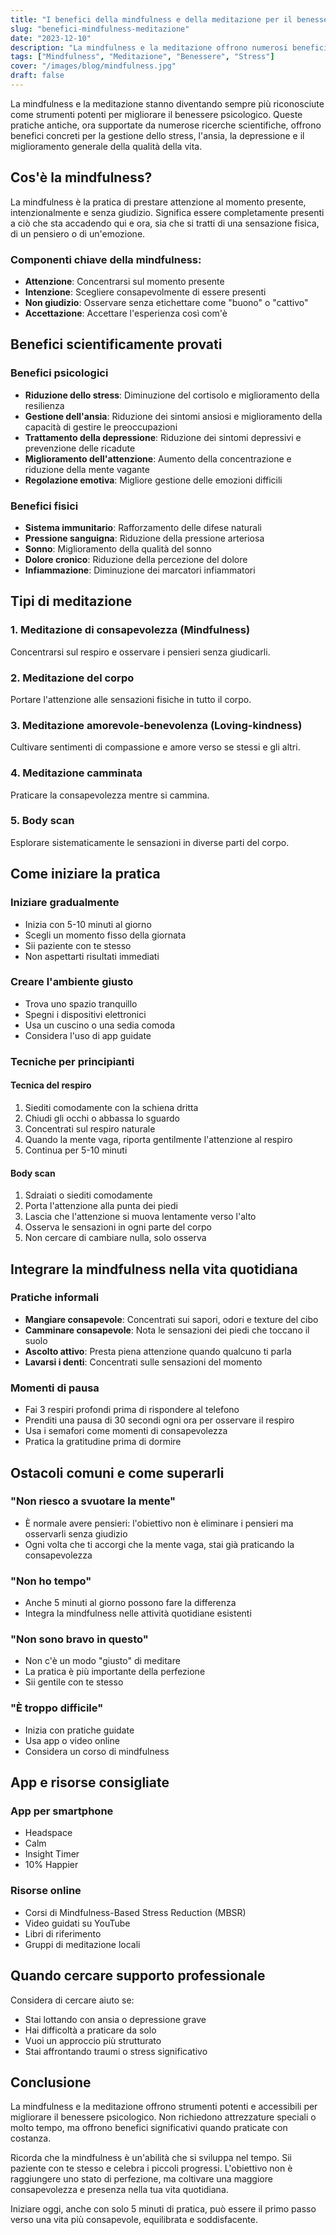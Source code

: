 ```yaml
---
title: "I benefici della mindfulness e della meditazione per il benessere psicologico"
slug: "benefici-mindfulness-meditazione"
date: "2023-12-10"
description: "La mindfulness e la meditazione offrono numerosi benefici per la salute mentale. Scopri come iniziare e integrare queste pratiche nella tua vita quotidiana."
tags: ["Mindfulness", "Meditazione", "Benessere", "Stress"]
cover: "/images/blog/mindfulness.jpg"
draft: false
---
```


La mindfulness e la meditazione stanno diventando sempre più riconosciute come strumenti potenti per migliorare il benessere psicologico. Queste pratiche antiche, ora supportate da numerose ricerche scientifiche, offrono benefici concreti per la gestione dello stress, l'ansia, la depressione e il miglioramento generale della qualità della vita.

## Cos'è la mindfulness?

La mindfulness è la pratica di prestare attenzione al momento presente, intenzionalmente e senza giudizio. Significa essere completamente presenti a ciò che sta accadendo qui e ora, sia che si tratti di una sensazione fisica, di un pensiero o di un'emozione.

### Componenti chiave della mindfulness:
- **Attenzione**: Concentrarsi sul momento presente
- **Intenzione**: Scegliere consapevolmente di essere presenti
- **Non giudizio**: Osservare senza etichettare come "buono" o "cattivo"
- **Accettazione**: Accettare l'esperienza così com'è

## Benefici scientificamente provati

### Benefici psicologici
- **Riduzione dello stress**: Diminuzione del cortisolo e miglioramento della resilienza
- **Gestione dell'ansia**: Riduzione dei sintomi ansiosi e miglioramento della capacità di gestire le preoccupazioni
- **Trattamento della depressione**: Riduzione dei sintomi depressivi e prevenzione delle ricadute
- **Miglioramento dell'attenzione**: Aumento della concentrazione e riduzione della mente vagante
- **Regolazione emotiva**: Migliore gestione delle emozioni difficili

### Benefici fisici
- **Sistema immunitario**: Rafforzamento delle difese naturali
- **Pressione sanguigna**: Riduzione della pressione arteriosa
- **Sonno**: Miglioramento della qualità del sonno
- **Dolore cronico**: Riduzione della percezione del dolore
- **Infiammazione**: Diminuzione dei marcatori infiammatori

## Tipi di meditazione

### 1. Meditazione di consapevolezza (Mindfulness)
Concentrarsi sul respiro e osservare i pensieri senza giudicarli.

### 2. Meditazione del corpo
Portare l'attenzione alle sensazioni fisiche in tutto il corpo.

### 3. Meditazione amorevole-benevolenza (Loving-kindness)
Cultivare sentimenti di compassione e amore verso se stessi e gli altri.

### 4. Meditazione camminata
Praticare la consapevolezza mentre si cammina.

### 5. Body scan
Esplorare sistematicamente le sensazioni in diverse parti del corpo.

## Come iniziare la pratica

### Iniziare gradualmente
- Inizia con 5-10 minuti al giorno
- Scegli un momento fisso della giornata
- Sii paziente con te stesso
- Non aspettarti risultati immediati

### Creare l'ambiente giusto
- Trova uno spazio tranquillo
- Spegni i dispositivi elettronici
- Usa un cuscino o una sedia comoda
- Considera l'uso di app guidate

### Tecniche per principianti

#### Tecnica del respiro
1. Siediti comodamente con la schiena dritta
2. Chiudi gli occhi o abbassa lo sguardo
3. Concentrati sul respiro naturale
4. Quando la mente vaga, riporta gentilmente l'attenzione al respiro
5. Continua per 5-10 minuti

#### Body scan
1. Sdraiati o siediti comodamente
2. Porta l'attenzione alla punta dei piedi
3. Lascia che l'attenzione si muova lentamente verso l'alto
4. Osserva le sensazioni in ogni parte del corpo
5. Non cercare di cambiare nulla, solo osserva

## Integrare la mindfulness nella vita quotidiana

### Pratiche informali
- **Mangiare consapevole**: Concentrati sui sapori, odori e texture del cibo
- **Camminare consapevole**: Nota le sensazioni dei piedi che toccano il suolo
- **Ascolto attivo**: Presta piena attenzione quando qualcuno ti parla
- **Lavarsi i denti**: Concentrati sulle sensazioni del momento

### Momenti di pausa
- Fai 3 respiri profondi prima di rispondere al telefono
- Prenditi una pausa di 30 secondi ogni ora per osservare il respiro
- Usa i semafori come momenti di consapevolezza
- Pratica la gratitudine prima di dormire

## Ostacoli comuni e come superarli

### "Non riesco a svuotare la mente"
- È normale avere pensieri: l'obiettivo non è eliminare i pensieri ma osservarli senza giudizio
- Ogni volta che ti accorgi che la mente vaga, stai già praticando la consapevolezza

### "Non ho tempo"
- Anche 5 minuti al giorno possono fare la differenza
- Integra la mindfulness nelle attività quotidiane esistenti

### "Non sono bravo in questo"
- Non c'è un modo "giusto" di meditare
- La pratica è più importante della perfezione
- Sii gentile con te stesso

### "È troppo difficile"
- Inizia con pratiche guidate
- Usa app o video online
- Considera un corso di mindfulness

## App e risorse consigliate

### App per smartphone
- Headspace
- Calm
- Insight Timer
- 10% Happier

### Risorse online
- Corsi di Mindfulness-Based Stress Reduction (MBSR)
- Video guidati su YouTube
- Libri di riferimento
- Gruppi di meditazione locali

## Quando cercare supporto professionale

Considera di cercare aiuto se:
- Stai lottando con ansia o depressione grave
- Hai difficoltà a praticare da solo
- Vuoi un approccio più strutturato
- Stai affrontando traumi o stress significativo

## Conclusione

La mindfulness e la meditazione offrono strumenti potenti e accessibili per migliorare il benessere psicologico. Non richiedono attrezzature speciali o molto tempo, ma offrono benefici significativi quando praticate con costanza.

Ricorda che la mindfulness è un'abilità che si sviluppa nel tempo. Sii paziente con te stesso e celebra i piccoli progressi. L'obiettivo non è raggiungere uno stato di perfezione, ma coltivare una maggiore consapevolezza e presenza nella tua vita quotidiana.

Iniziare oggi, anche con solo 5 minuti di pratica, può essere il primo passo verso una vita più consapevole, equilibrata e soddisfacente.



